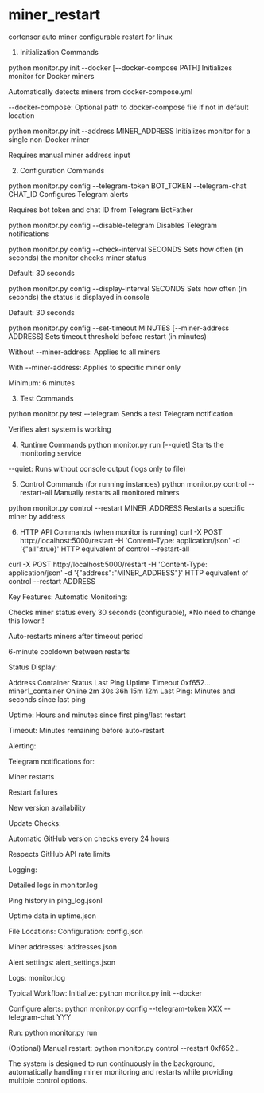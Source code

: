 # miner_restart
cortensor auto miner configurable restart for linux


1. Initialization Commands

python monitor.py init --docker [--docker-compose PATH]
Initializes monitor for Docker miners

Automatically detects miners from docker-compose.yml

--docker-compose: Optional path to docker-compose file if not in default location

python monitor.py init --address MINER_ADDRESS
Initializes monitor for a single non-Docker miner

Requires manual miner address input


2. Configuration Commands

python monitor.py config --telegram-token BOT_TOKEN --telegram-chat CHAT_ID
Configures Telegram alerts

Requires bot token and chat ID from Telegram BotFather

python monitor.py config --disable-telegram
Disables Telegram notifications

python monitor.py config --check-interval SECONDS
Sets how often (in seconds) the monitor checks miner status

Default: 30 seconds

python monitor.py config --display-interval SECONDS
Sets how often (in seconds) the status is displayed in console

Default: 30 seconds

python monitor.py config --set-timeout MINUTES [--miner-address ADDRESS]
Sets timeout threshold before restart (in minutes)

Without --miner-address: Applies to all miners

With --miner-address: Applies to specific miner only

Minimum: 6 minutes


3. Test Commands

python monitor.py test --telegram
Sends a test Telegram notification

Verifies alert system is working


4. Runtime Commands
python monitor.py run [--quiet]
Starts the monitoring service

--quiet: Runs without console output (logs only to file)


5. Control Commands (for running instances)
python monitor.py control --restart-all
Manually restarts all monitored miners

python monitor.py control --restart MINER_ADDRESS
Restarts a specific miner by address


6. HTTP API Commands (when monitor is running)
curl -X POST http://localhost:5000/restart -H 'Content-Type: application/json' -d '{"all":true}'
HTTP equivalent of control --restart-all

curl -X POST http://localhost:5000/restart -H 'Content-Type: application/json' -d '{"address":"MINER_ADDRESS"}'
HTTP equivalent of control --restart ADDRESS


Key Features:
Automatic Monitoring:

Checks miner status every 30 seconds (configurable), *No need to change this lower!!

Auto-restarts miners after timeout period

6-minute cooldown between restarts


Status Display:

Address         Container         Status    Last Ping    Uptime     Timeout
0xf652...       miner1_container  Online    2m 30s       36h 15m    12m
Last Ping: Minutes and seconds since last ping

Uptime: Hours and minutes since first ping/last restart

Timeout: Minutes remaining before auto-restart


Alerting:

Telegram notifications for:

Miner restarts

Restart failures

New version availability


Update Checks:

Automatic GitHub version checks every 24 hours

Respects GitHub API rate limits


Logging:

Detailed logs in monitor.log

Ping history in ping_log.jsonl

Uptime data in uptime.json


File Locations:
Configuration: config.json

Miner addresses: addresses.json

Alert settings: alert_settings.json

Logs: monitor.log


Typical Workflow:
Initialize: python monitor.py init --docker

Configure alerts: python monitor.py config --telegram-token XXX --telegram-chat YYY

Run: python monitor.py run


(Optional) Manual restart: python monitor.py control --restart 0xf652...

The system is designed to run continuously in the background, automatically handling miner monitoring and restarts while providing multiple control options.

